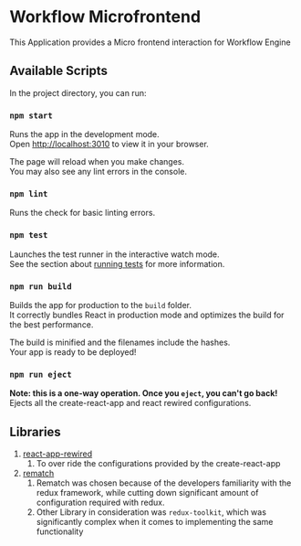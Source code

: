 # Workflow Microfrontend

This Application provides a Micro frontend interaction for Workflow Engine

## Available Scripts

In the project directory, you can run:

### `npm start`

Runs the app in the development mode.\
Open [http://localhost:3010](http://localhost:3010) to view it in your browser.

The page will reload when you make changes.\
You may also see any lint errors in the console.

### `npm lint`

Runs the check for basic linting errors.

### `npm test`

Launches the test runner in the interactive watch mode.\
See the section about [running tests](https://facebook.github.io/create-react-app/docs/running-tests) for more information.

### `npm run build`

Builds the app for production to the `build` folder.\
It correctly bundles React in production mode and optimizes the build for the best performance.

The build is minified and the filenames include the hashes.\
Your app is ready to be deployed!

### `npm run eject`

**Note: this is a one-way operation. Once you `eject`, you can't go back!**\
Ejects all the create-react-app and react rewired configurations.

## Libraries
1. [react-app-rewired](https://www.npmjs.com/package/react-app-rewired)
   1. To over ride the configurations provided by the create-react-app
2. [rematch](https://github.com/rematch/rematch)
   1. Rematch was chosen because of the developers familiarity with the redux framework, while cutting down
   significant amount of configuration required with redux.
   2. Other Library in consideration was `redux-toolkit`, which was significantly complex when it comes to
   implementing the same functionality
